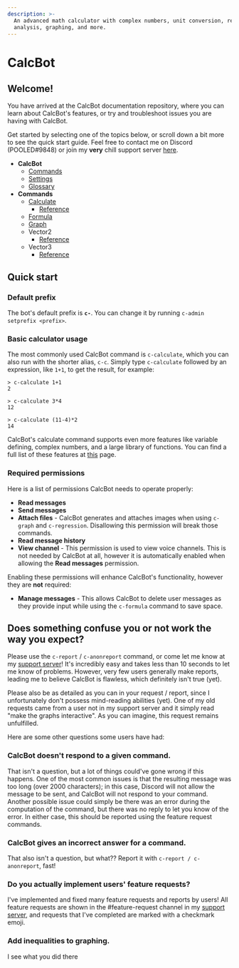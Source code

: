 ```yaml
---
description: >-
  An advanced math calculator with complex numbers, unit conversion, regression
  analysis, graphing, and more.
---
```


# CalcBot

## Welcome!

You have arrived at the CalcBot documentation repository, where you can learn about CalcBot's features, or try and troubleshoot issues you are having with CalcBot.

Get started by selecting one of the topics below, or scroll down a bit more to see the quick start guide. Feel free to contact me on Discord \(POOLED\#9848\) or join my **very** chill support server [here](https://discord.com/invite/3m7dK92).

* **CalcBot**
  * [Commands](reference/commands.md)
  * [Settings](settings.md)
  * [Glossary](reference/glossary.md)
* **Commands**
  * [Calculate](commands/calculate.md)
    * [Reference](reference/calculate.md)
  * [Formula](commands/formula.md)
  * [Graph](commands/graph.md)
  * Vector2
    * [Reference](reference/vector2.md)
  * Vector3
    * [Reference](reference/vector3.md)

## Quick start

### Default prefix

The bot's default prefix is **`c-`**. You can change it by running `c-admin setprefix <prefix>`.

### Basic calculator usage

The most commonly used CalcBot command is `c-calculate`, which you can also run with the shorter alias, `c-c`. Simply type `c-calculate` followed by an expression, like `1+1`, to get the result, for example:

```text
> c-calculate 1+1
2

> c-calculate 3*4
12

> c-calculate (11-4)*2
14
```

CalcBot's calculate command supports even more features like variable defining, complex numbers, and a large library of functions. You can find a full list of these features at [this](commands/calculate.md) page.

### Required permissions

Here is a list of permissions CalcBot needs to operate properly:

* **Read messages**
* **Send messages**
* **Attach files** - CalcBot generates and attaches images when using `c-graph` and `c-regression`. Disallowing this permission will break those commands.
* **Read message history**
* **View channel** - This permission is used to view voice channels. This is not needed by CalcBot at all, however it is automatically enabled when allowing the **Read messages** permission.

Enabling these permissions will enhance CalcBot's functionality, however they are **not** required:

* **Manage messages** - This allows CalcBot to delete user messages as they provide input while using the `c-formula` command to save space.

## Does something confuse you or not work the way you expect?

Please use the `c-report` / `c-anonreport` command, or come let me know at my [support server](https://discord.com/invite/3m7dK92)! It's incredibly easy and takes less than 10 seconds to let me know of problems. However, very few users generally make reports, leading me to believe CalcBot is flawless, which definitely isn't true \(yet\).

Please also be as detailed as you can in your request / report, since I unfortunately don't possess mind-reading abilities \(yet\). One of my old requests came from a user not in my support server and it simply read "make the graphs interactive". As you can imagine, this request remains unfulfilled.

Here are some other questions some users have had:

### CalcBot doesn't respond to a given command.

That isn't a question, but a lot of things could've gone wrong if this happens. One of the most common issues is that the resulting message was too long \(over 2000 characters\); in this case, Discord will not allow the message to be sent, and CalcBot will not respond to your command. Another possible issue could simply be there was an error during the computation of the command, but there was no reply to let you know of the error. In either case, this should be reported using the feature request commands.

### CalcBot gives an incorrect answer for a command.

That also isn't a question, but what?? Report it with `c-report / c-anonreport`, fast!

### Do you actually implement users' feature requests?

I've implemented and fixed many feature requests and reports by users! All feature requests are shown in the \#feature-request channel in my [support server](https://discord.com/invite/3m7dK92), and requests that I've completed are marked with a checkmark emoji.

### Add inequalities to graphing.

I see what you did there

